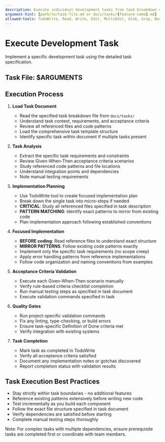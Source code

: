 ```yaml
---
description: Execute individual development tasks from task breakdown documents
argument-hint: [path/to/task-file.md or docs/tasks/{feature-name}.md]
allowed-tools: TodoWrite, Read, Write, Edit, MultiEdit, Glob, Grep, Bash, NotebookEdit
---
```


# Execute Development Task

Implement a specific development task using the detailed task specification.

## Task File: $ARGUMENTS

## Execution Process

1. **Load Task Document**
    - Read the specified task breakdown file from `docs/tasks/` 
    - Understand task context, requirements, and acceptance criteria
    - Review all referenced files and code patterns
    - Load the comprehensive task template structure
    - Identify specific task within document if multiple tasks present

2. **Task Analysis**
    - Extract the specific task requirements and constraints
    - Review Given-When-Then acceptance criteria scenarios
    - Study referenced code patterns and file locations
    - Understand integration points and dependencies
    - Note manual testing requirements

3. **Implementation Planning**
    - Use TodoWrite tool to create focused implementation plan
    - Break down the single task into micro-steps if needed
    - **CRITICAL**: Study all referenced files specified in task description
    - **PATTERN MATCHING**: Identify exact patterns to mirror from existing code
    - Plan implementation approach following established conventions

4. **Focused Implementation**
    - **BEFORE coding**: Read reference files to understand exact structure
    - **MIRROR PATTERNS**: Follow existing code patterns exactly
    - Implement only the specific task requirements (no scope creep)
    - Apply error handling patterns from reference implementations
    - Follow code organization and naming conventions from examples

5. **Acceptance Criteria Validation**
    - Execute each Given-When-Then scenario manually
    - Verify rule-based criteria checklist completion
    - Run manual testing steps as specified in task document
    - Execute validation commands specified in task

6. **Quality Gates**
    - Run project-specific validation commands
    - Fix any linting, type-checking, or build errors
    - Ensure task-specific Definition of Done criteria met
    - Verify integration with existing systems

7. **Task Completion**
    - Mark task as completed in TodoWrite
    - Verify all acceptance criteria satisfied
    - Document any implementation notes or gotchas discovered
    - Report completion status with validation results

## Task Execution Best Practices

- Stay strictly within task boundaries - no additional features
- Reference existing patterns extensively before writing new code
- Test incrementally as you build each component
- Follow the exact file structure specified in task document
- Verify dependencies are satisfied before starting
- Complete manual testing steps thoroughly

Note: For complex tasks with multiple dependencies, ensure prerequisite tasks are completed first or coordinate with team members.